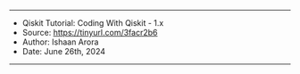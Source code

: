 **********************************************************
* Qiskit Tutorial: Coding With Qiskit - 1.x
* Source: https://tinyurl.com/3facr2b6
* Author: Ishaan Arora
* Date: June 26th, 2024
**********************************************************


